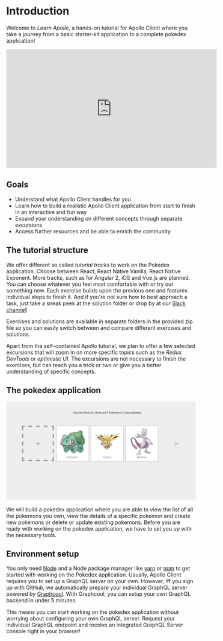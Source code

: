 # Introduction

Welcome to *Learn Apollo*, a hands-on tutorial for Apollo Client where you take a journey from a basic starter-kit application to a complete pokedex application!

<iframe width="560" height="315" src="https://www.youtube.com/embed/Ai041BtmH2c" frameborder="0" allowfullscreen></iframe>

## Goals

* Understand what Apollo Client handles for you
* Learn how to build a realistic Apollo Client application from start to finish in an interactive and fun way
* Expand your understanding on different concepts through separate excursions
* Access further resources and be able to enrich the community

## The tutorial structure

We offer different so called *tutorial tracks* to work on the Pokedex application. Choose between React, React Native Vanilla,
React Native Exponent. More tracks, such as for Angular 2, iOS and Vue.js are planned. You can choose whatever you feel most comfortable with or try out something new. Each exercise builds upon the previous one and features individual steps to finish it. And if you're not sure how to best approach a task, just take a sneak peek at the solution folder or drop by at our [Slack channel](http://slack.graph.cool)!

Exercises and solutions are available in separate folders in the provided zip file so you can easily switch
between and compare different exercises and solutions.

Apart from the self-contained Apollo tutorial, we plan to offer a few selected excursions that will zoom in on more specific
topics such as the *Redux DevTools* or *optimistic UI*. The excursions are not necessary to finish the exercises, but
can teach you a trick or two or give you a better understanding of specific concepts.

## The pokedex application

![](../images/react-pokedex.png)

We will build a pokedex application where you are able to view the list of all the pokemons you own, view the details of a specific pokemon
and create new pokemons or delete or update existing pokemons. Before you are ready with working on the pokedex application, we have to set you up with the necessary tools.

## Environment setup

You only need [Node](https://nodejs.org) and a Node package manager like [yarn](https://yarnpkg.com/en/docs/install)
or [npm](https://www.npmjs.com/) to get started with working on the Pokedex application. Usually, Apollo Client
requires you to set up a GraphQL server on your own. However, iff you sign up with GitHub, we automatically prepare your individual GraphQL server powered by [Graphcool](http://graph.cool). With Graphcool, you can setup your own GraphQL backend in under 5 minutes.

This means you can start working on the pokedex application without worrying about configuring your
own GraphQL server. Request your individual GraphQL endpoint and receive an integrated GraphQL Server console
right in your browser!

<!-- __INJECT_GRAPHQL_ENDPOINT__ -->
